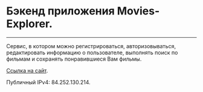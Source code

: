 # Бэкенд приложения Movies-Explorer.  

------------------------- ------------------------- -------------------------  

Сервис, в котором можно регистрироваться, авторизовываться, редактировать информацию о пользователе, выполнять поиск по фильмам и сохранять понравившиеся Вам фильмы.    

[Ссылка на сайт](http://api.movexp.students.nomoredomains.icu/).  

Публичный IPv4: 84.252.130.214.  
